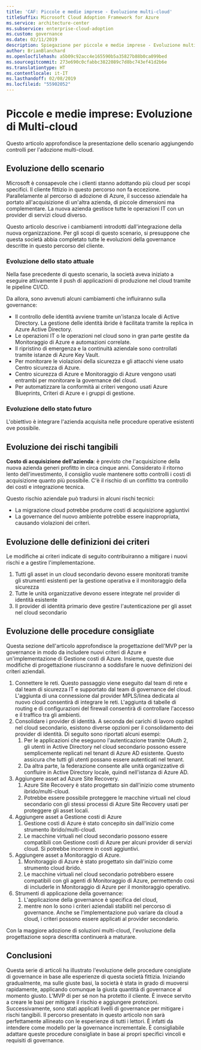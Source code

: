 ```yaml
---
title: 'CAF: Piccole e medie imprese - Evoluzione multi-cloud'
titleSuffix: Microsoft Cloud Adoption Framework for Azure
ms.service: architecture-center
ms.subservice: enterprise-cloud-adoption
ms.custom: governance
ms.date: 02/11/2019
description: Spiegazione per piccole e medie imprese - Evoluzione multi-cloud
author: BrianBlanchard
ms.openlocfilehash: a5b09c92acc4e165590b5a35827b88b0ca099bed
ms.sourcegitcommit: 273e690c0cfabbc3822089c7d8bc743ef41d2b6e
ms.translationtype: HT
ms.contentlocale: it-IT
ms.lasthandoff: 02/08/2019
ms.locfileid: "55902052"
---
```

# <a name="small-to-medium-enterprise-multi-cloud-evolution"></a>Piccole e medie imprese: Evoluzione di Multi-cloud

Questo articolo approfondisce la presentazione dello scenario aggiungendo controlli per l'adozione multi-cloud.

## <a name="evolution-of-the-narrative"></a>Evoluzione dello scenario

Microsoft è consapevole che i clienti stanno adottando più cloud per scopi specifici. Il cliente fittizio in questo percorso non fa eccezione. Parallelamente al percorso di adozione di Azure, il successo aziendale ha portato all'acquisizione di un'altra azienda, di piccole dimensioni ma complementare. La nuova azienda gestisce tutte le operazioni IT con un provider di servizi cloud diverso.

Questo articolo descrive i cambiamenti introdotti dall'integrazione della nuova organizzazione. Per gli scopi di questo scenario, si presuppone che questa società abbia completato tutte le evoluzioni della governance descritte in questo percorso del cliente.

### <a name="evolution-of-the-current-state"></a>Evoluzione dello stato attuale

Nella fase precedente di questo scenario, la società aveva iniziato a eseguire attivamente il push di applicazioni di produzione nel cloud tramite le pipeline CI/CD.

Da allora, sono avvenuti alcuni cambiamenti che influiranno sulla governance:

- Il controllo delle identità avviene tramite un'istanza locale di Active Directory. La gestione delle identità ibride è facilitata tramite la replica in Azure Active Directory.
- Le operazioni IT o le operazioni nel cloud sono in gran parte gestite da Monitoraggio di Azure e automazioni correlate.
- Il ripristino di emergenza e la continuità aziendale sono controllati tramite istanze di Azure Key Vault.
- Per monitorare le violazioni della sicurezza e gli attacchi viene usato Centro sicurezza di Azure.
- Centro sicurezza di Azure e Monitoraggio di Azure vengono usati entrambi per monitorare la governance del cloud.
- Per automatizzare la conformità ai criteri vengono usati Azure Blueprints, Criteri di Azure e i gruppi di gestione.

### <a name="evolution-of-the-future-state"></a>Evoluzione dello stato futuro

L'obiettivo è integrare l'azienda acquisita nelle procedure operative esistenti ove possibile.

## <a name="evolution-of-tangible-risks"></a>Evoluzione dei rischi tangibili

**Costo di acquisizione dell'azienda**: è previsto che l'acquisizione della nuova azienda generi profitto in circa cinque anni. Considerato il ritorno lento dell'investimento, il consiglio vuole mantenere sotto controlli i costi di acquisizione quanto più possibile. C'è il rischio di un conflitto tra controllo dei costi e integrazione tecnica.

Questo rischio aziendale può tradursi in alcuni rischi tecnici:

- La migrazione cloud potrebbe produrre costi di acquisizione aggiuntivi
- La governance del nuovo ambiente potrebbe essere inappropriata, causando violazioni dei criteri.

## <a name="evolution-of-the-policy-statements"></a>Evoluzione delle definizioni dei criteri

Le modifiche ai criteri indicate di seguito contribuiranno a mitigare i nuovi rischi e a gestire l'implementazione.

1. Tutti gli asset in un cloud secondario devono essere monitorati tramite gli strumenti esistenti per la gestione operativa e il monitoraggio della sicurezza
2. Tutte le unità organizzative devono essere integrate nel provider di identità esistente
3. Il provider di identità primario deve gestire l'autenticazione per gli asset nel cloud secondario

## <a name="evolution-of-the-best-practices"></a>Evoluzione delle procedure consigliate

Questa sezione dell'articolo approfondisce la progettazione dell'MVP per la governance in modo da includere nuovi criteri di Azure e un'implementazione di Gestione costi di Azure. Insieme, queste due modifiche di progettazione riusciranno a soddisfare le nuove definizioni dei criteri aziendali.

1. Connettere le reti. Questo passaggio viene eseguito dal team di rete e dal team di sicurezza IT e supportato dal team di governance del cloud. L'aggiunta di una connessione dal provider MPLS/linea dedicata al nuovo cloud consentirà di integrare le reti. L'aggiunta di tabelle di routing e di configurazioni del firewall consentirà di controllare l'accesso e il traffico tra gli ambienti.
2. Consolidare i provider di identità. A seconda dei carichi di lavoro ospitati nel cloud secondario, esistono diverse opzioni per il consolidamento dei provider di identità. Di seguito sono riportati alcuni esempi:
    1. Per le applicazioni che eseguono l'autenticazione tramite OAuth 2, gli utenti in Active Directory nel cloud secondario possono essere semplicemente replicati nel tenant di Azure AD esistente. Questo assicura che tutti gli utenti possano essere autenticati nel tenant.
    2. Da altra parte, la federazione consente alle unità organizzative di confluire in Active Directory locale, quindi nell'istanza di Azure AD.
3. Aggiungere asset ad Azure Site Recovery.
    1. Azure Site Recovery è stato progettato sin dall'inizio come strumento ibrido/multi-cloud.
    2. Potrebbe essere possibile proteggere le macchine virtuali nel cloud secondario con gli stessi processi di Azure Site Recovery usati per proteggere gli asset locali.
4. Aggiungere asset a Gestione costi di Azure
    1. Gestione costi di Azure è stato concepito sin dall'inizio come strumento ibrido/multi-cloud.
    2. Le macchine virtuali nel cloud secondario possono essere compatibili con Gestione costi di Azure per alcuni provider di servizi cloud. Si potrebbe incorrere in costi aggiuntivi.
5. Aggiungere asset a Monitoraggio di Azure.
    1. Monitoraggio di Azure è stato progettato sin dall'inizio come strumento cloud ibrido.
    2. Le macchine virtuali nel cloud secondario potrebbero essere compatibili con gli agenti di Monitoraggio di Azure, permettendo così di includerle in Monitoraggio di Azure per il monitoraggio operativo.
6. Strumenti di applicazione della governance:
    1. L'applicazione della governance è specifica del cloud,
    2. mentre non lo sono i criteri aziendali stabiliti nel percorso di governance. Anche se l'implementazione può variare da cloud a cloud, i criteri possono essere applicati al provider secondario.

Con la maggiore adozione di soluzioni multi-cloud, l'evoluzione della progettazione sopra descritta continuerà a maturare.

## <a name="conclusion"></a>Conclusioni

Questa serie di articoli ha illustrato l'evoluzione delle procedure consigliate di governance in base alle esperienze di questa società fittizia. Iniziando gradualmente, ma sulle giuste basi, la società è stata in grado di muoversi rapidamente, applicando comunque la giusta quantità di governance al momento giusto. L'MVP di per sé non ha protetto il cliente. È invece servito a creare le basi per mitigare il rischio e aggiungere protezioni. Successivamente, sono stati applicati livelli di governance per mitigare i rischi tangibili. Il percorso presentato in questo articolo non sarà perfettamente allineato con le esperienze di tutti i lettori. È infatti da intendere come modello per la governance incrementale. È consigliabile adattare queste procedure consigliate in base ai propri specifici vincoli e requisiti di governance.